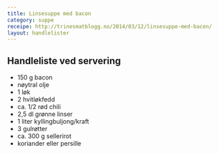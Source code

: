 ```yaml
---
title: Linsesuppe med bacon
category: suppe
receipe: http://trinesmatblogg.no/2014/03/12/linsesuppe-med-bacon/
layout: handlelister
---
```


## Handleliste ved servering

- 150 g bacon
- nøytral olje
- 1 løk
- 2 hvitløkfedd
- ca. 1/2 rød chili
- 2,5 dl grønne linser
- 1 liter kyllingbuljong/kraft
- 3 gulrøtter
- ca. 300 g sellerirot
- koriander eller persille
